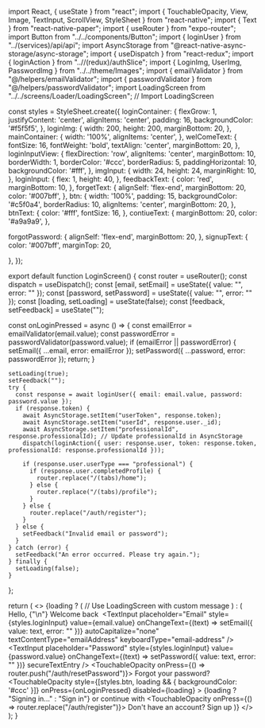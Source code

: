 import React, { useState } from "react";
import { TouchableOpacity, View, Image, TextInput, ScrollView, StyleSheet } from "react-native";
import { Text } from "react-native-paper";
import { useRouter } from "expo-router";
import Button from "../../components/Button";
import { loginUser } from "../(services)/api/api";
import AsyncStorage from "@react-native-async-storage/async-storage";
import { useDispatch } from "react-redux";
import { loginAction } from "..//(redux)/authSlice";
import { LoginImg, UserImg, PasswordImg } from "../../theme/Images";
import { emailValidator } from "@/helpers/emailValidator";
import { passwordValidator } from "@/helpers/passwordValidator";
import LoadingScreen from "../../screens/Loader/LoadingScreen"; // Import LoadingScreen

const styles = StyleSheet.create({
  loginContainer: {
    flexGrow: 1,
    justifyContent: 'center',
    alignItems: 'center',
    padding: 16,
    backgroundColor: '#f5f5f5',
  },
  loginImg: {
    width: 200,
    height: 200,
    marginBottom: 20,
  },
  mainContainer: {
    width: '100%',
    alignItems: 'center',
  },
  welComeText: {
    fontSize: 16,
    fontWeight: 'bold',
    textAlign: 'center',
    marginBottom: 20,
  },
  loginInputView: {
    flexDirection: 'row',
    alignItems: 'center',
    marginBottom: 10,
    borderWidth: 1,
    borderColor: '#ccc',
    borderRadius: 5,
    paddingHorizontal: 10,
    backgroundColor: '#fff',
  },
  imgInput: {
    width: 24,
    height: 24,
    marginRight: 10,
  },
  loginInput: {
    flex: 1,
    height: 40,
  },
  feedbackText: {
    color: 'red',
    marginBottom: 10,
  },
  forgetText: {
    alignSelf: 'flex-end',
    marginBottom: 20,
    color: '#007bff',
  },
  btn: {
    width: '100%',
    padding: 15,
    backgroundColor: '#c5f0a4',
    borderRadius: 10,
    alignItems: 'center',
    marginBottom: 20,
  },
  btnText: {
    color: '#fff',
    fontSize: 16,
  },
  contiueText: {
    marginBottom: 20,
    color: '#a9a9a9',
  },

  forgotPassword: {
    alignSelf: 'flex-end',
    marginBottom: 20,
  },
  signupText: {
    color: '#007bff',
    marginTop: 20,

  },
});

export default function LoginScreen() {
  const router = useRouter();
  const dispatch = useDispatch();
  const [email, setEmail] = useState({ value: "", error: "" });
  const [password, setPassword] = useState({ value: "", error: "" });
  const [loading, setLoading] = useState(false);
  const [feedback, setFeedback] = useState("");

  const onLoginPressed = async () => {
    const emailError = emailValidator(email.value);
    const passwordError = passwordValidator(password.value);
    if (emailError || passwordError) {
      setEmail({ ...email, error: emailError });
      setPassword({ ...password, error: passwordError });
      return;
    }

    setLoading(true);
    setFeedback("");
    try {
      const response = await loginUser({ email: email.value, password: password.value });
      if (response.token) {
        await AsyncStorage.setItem("userToken", response.token);
        await AsyncStorage.setItem("userId", response.user._id);
        await AsyncStorage.setItem("professionalId", response.professionalId); // Update professionalId in AsyncStorage
        dispatch(loginAction({ user: response.user, token: response.token, professionalId: response.professionalId }));
        
        if (response.user.userType === "professional") {
          if (response.user.completedProfile) {
            router.replace("/(tabs)/home");
          } else {
            router.replace("/(tabs)/profile");
          }
        } else {
          router.replace("/auth/register");
        }
      } else {
        setFeedback("Invalid email or password");
      }
    } catch (error) {
      setFeedback("An error occurred. Please try again.");
    } finally {
      setLoading(false);
    }
  };

  return (
    <>
      {loading ? (
        <LoadingScreen message="Signing in..." /> // Use LoadingScreen with custom message
      ) : (
        <ScrollView contentContainerStyle={styles.loginContainer}>
          <Image source={LoginImg} style={styles.loginImg} />
          <View style={styles.mainContainer}>
            <Text style={styles.welComeText}>Hello, {"\n"} Welcome back</Text>
            <View style={styles.loginInputView}>
              <Image source={UserImg} style={styles.imgInput} />
              <TextInput
                placeholder="Email"
                style={styles.loginInput}
                value={email.value}
                onChangeText={(text) => setEmail({ value: text, error: "" })}
                autoCapitalize="none"
                textContentType="emailAddress"
                keyboardType="email-address"
              />
            </View>
            <View style={styles.loginInputView}>
              <Image source={PasswordImg} style={styles.imgInput} />
              <TextInput
                placeholder="Password"
                style={styles.loginInput}
                value={password.value}
                onChangeText={(text) => setPassword({ value: text, error: "" })}
                secureTextEntry
              />
            </View>
            <View style={styles.forgotPassword}>
              <TouchableOpacity onPress={() => router.push("/auth/resetPassword")}>
                <Text style={styles.forgot}>Forgot your password?</Text>
              </TouchableOpacity>
            </View>
            <TouchableOpacity
              style={[styles.btn, loading && { backgroundColor: '#ccc' }]}
              onPress={onLoginPressed}
              disabled={loading}
            >
              <Text style={styles.btnText}>{loading ? "Signing in..." : "Sign in"}</Text>
            </TouchableOpacity>
            <Text style={styles.contiueText}>or continue with</Text>
          </View>
          <TouchableOpacity onPress={() => router.replace("/auth/register")}>
            <Text style={styles.signupText}>Don't have an account? Sign up</Text>
          </TouchableOpacity>
        </ScrollView>
      )}
    </>
  );
}